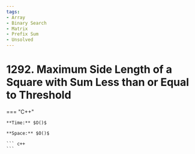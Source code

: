 ```yaml
---
tags:
- Array
- Binary Search
- Matrix
- Prefix Sum
- Unsolved
---
```



# 1292. Maximum Side Length of a Square with Sum Less than or Equal to Threshold

=== "C++"

    **Time:** $O()$

    **Space:** $O()$

    ``` c++
    ```